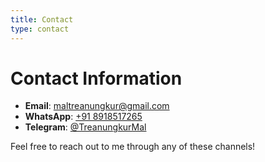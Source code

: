 ```yaml
---
title: Contact
type: contact
---
```


# Contact Information

- **Email**: [maltreanungkur@gmail.com](mailto:maltreanungkur@gmail.com)
- **WhatsApp**: [+91 8918517265](https://wa.me/918918517265)
- **Telegram**: [@TreanungkurMal](https://t.me/TreanungkurMal)

Feel free to reach out to me through any of these channels!
